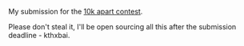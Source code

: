 My submission for the [10k apart contest](http://10k.aneventapart.com/).

Please don't steal it, I'll be open sourcing all this after the submission deadline - kthxbai.


